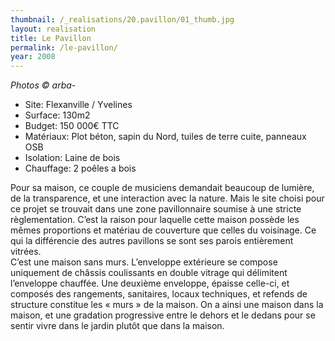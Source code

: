 ```yaml
---
thumbnail: /_realisations/20.pavillon/01_thumb.jpg
layout: realisation
title: Le Pavillon
permalink: /le-pavillon/
year: 2008
---
```


<i>Photos © arba-</i>

  * Site: Flexanville / Yvelines
  * Surface: 130m2
  * Budget: 150 000€ TTC
  * Matériaux: Plot béton, sapin du Nord, tuiles de terre cuite, panneaux OSB
  * Isolation: Laine de bois
  * Chauffage: 2 poêles a bois

Pour sa maison, ce couple de musiciens demandait beaucoup de lumière, de la transparence, et une interaction avec la nature. Mais le site choisi pour ce projet se trouvait dans une zone pavillonnaire soumise à une stricte règlementation. C’est la raison pour laquelle cette maison possède les mêmes proportions et matériau de couverture que celles du voisinage. Ce qui la différencie des autres pavillons se sont ses parois entièrement vitrées.  
C’est une maison sans murs. L’enveloppe extérieure se compose uniquement de châssis coulissants en double vitrage qui délimitent l’enveloppe chauffée. Une deuxième enveloppe, épaisse celle-ci, et composés des rangements, sanitaires, locaux techniques, et refends de structure constitue les « murs » de la maison.
On a ainsi une maison dans la maison, et une gradation progressive entre le dehors et le dedans pour se sentir vivre dans le jardin plutôt que dans la maison.